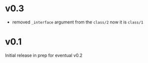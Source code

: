 # v0.3

* removed `_interface` argument from the `class/2` now it is `class/1`

# v0.1

Initial release in prep for eventual v0.2